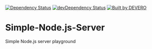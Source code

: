 <!-- [![Build Status](https://circleci.com/gh/alexdevero/Simple-Node.js-Server.svg?style=shield&circle-token=:circle-token)](https://circleci.com/gh/alexdevero/Simple-Node.js-Server/) -->
[![Dependency Status](https://david-dm.org/alexdevero/Simple-Node.js-Server.svg?style=flat)](https://david-dm.org/alexdevero/Simple-Node.js-Server)
[![devDependency Status](https://david-dm.org/alexdevero/Simple-Node.js-Server/dev-status.svg?style=flat)](https://david-dm.org/alexdevero/Simple-Node.js-Server?type=dev)
[![Built by DEVERO](https://img.shields.io/badge/built%20by-DEVERO-brightgreen.svg?colorB=d30320)](https://alexdevero.com)

# Simple-Node.js-Server
Simple Node.js server playground
